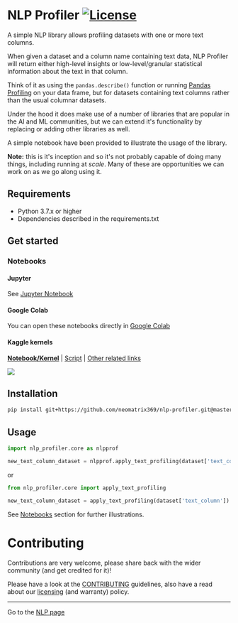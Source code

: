 # NLP Profiler [![License](https://img.shields.io/badge/License-Apache%202.0-blue.svg)](https://opensource.org/licenses/Apache-2.0)

A simple NLP library allows profiling datasets with one or more text columns. 

When given a dataset and a column name containing text data, NLP Profiler will return either high-level insights or low-level/granular statistical information about the text in that column. 

Think of it as using the `pandas.describe()` function or running [Pandas Profiling](https://github.com/pandas-profiling/pandas-profiling) on your data frame, but for datasets containing text columns rather than the usual columnar datasets.

Under the hood it does make use of a number of libraries that are popular in the AI and ML communities, but we can extend it's functionality by replacing or adding other libraries as well.

A simple notebook have been provided to illustrate the usage of the library.

**Note:** this is it's inception and so it's not probably capable of doing many things, including running at _scale_. Many of these are opportunities we can work on as we go along using it.

## Requirements

- Python 3.7.x or higher
- Dependencies described in the requirements.txt

## Get started

### Notebooks

#### Jupyter

See [Jupyter Notebook](./notebooks/jupyter/nlp_profiler.ipynb)

#### Google Colab

You can open these notebooks directly in [Google Colab](./notebooks/google-colab/nlp_profiler.ipynb)

#### Kaggle kernels

**[Notebook/Kernel](https://www.kaggle.com/neomatrix369/nlp-profiler-simple-dataset)** | [Script](https://www.kaggle.com/neomatrix369/nlp-profiler-class) | [Other related links](https://www.kaggle.com/general/166954)

![](https://user-images.githubusercontent.com/1570917/88474968-8fb48980-cf23-11ea-944d-0a1069174ede.png)

## Installation

```bash
pip install git+https://github.com/neomatrix369/nlp-profiler.git@master
```

## Usage

```python
import nlp_profiler.core as nlpprof

new_text_column_dataset = nlpprof.apply_text_profiling(dataset['text_column'])
```

or 

```python
from nlp_profiler.core import apply_text_profiling

new_text_column_dataset = apply_text_profiling(dataset['text_column'])
```

See [Notebooks](#Notebooks) section for further illustrations.

# Contributing

Contributions are very welcome, please share back with the wider community (and get credited for it)!

Please have a look at the [CONTRIBUTING](CONTRIBUTING.md) guidelines, also have a read about our [licensing](LICENSE.md) (and warranty) policy.

---

Go to the [NLP page](https://github.com/neomatrix369/awesome-ai-ml-dl/blob/master/natural-language-processing/README.md)</br>